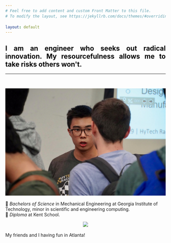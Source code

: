 ```yaml
---
# Feel free to add content and custom Front Matter to this file.
# To modify the layout, see https://jekyllrb.com/docs/themes/#overriding-theme-defaults

layout: default
---
```

<h2 style="color: #5e9ca0; text-align: justify;"><span style="color: #000000;">I am an engineer who seeks out radical innovation. My resourcefulness allows me to take risks others won't.</span></h2>

<hr>

<br />

<p align="center">
  <img width="auto" height="auto" src="/assets/photo69.JPG">
</p>

 🐝 *Bachelors of Science* in Mechanical Engineering at Georgia Institute of Technology, minor in scientific and engineering computing. <br />
🦁 *Diploma* at Kent School.

<p align="center">
  <img width="auto" height="auto" src="/assets/photo9.png">
  <figcaption>My friends and I having fun in Atlanta!</figcaption>
</p>

<br />
<br />
<br />
<br />
<br />
<br />
